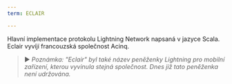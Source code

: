 ```yaml
---
term: ECLAIR

---
```

Hlavní implementace protokolu Lightning Network napsaná v jazyce Scala. Eclair vyvíjí francouzská společnost Acinq.

> ► *Poznámka: "Eclair" byl také název peněženky Lightning pro mobilní zařízení, kterou vyvinula stejná společnost. Dnes již tato peněženka není udržována.*